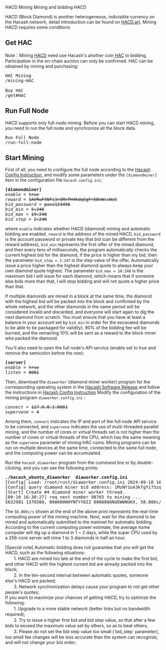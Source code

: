 HACD Mining
Mining and bidding HACD



HACD (Block Diamond) is another heterogeneous, indivisible currency on the Hacash network, detail introduction can be found on [HACD.art](https://HACD.art). Mining HACD requires some conditions

## Get HAC

Note：Mining [HACD](/HACD) need use Hacash's another  coin [HAC](/HAC) to bidding, Participation in the on-chain auction can only be confirmed. HAC can be obtained by mining and purchasing:

<pre class="links">
HAC Mining
/mining-HAC

Buy HAC
/get#HAC
</pre>

## Run Full Node

HACD supports only full-node mining. Before you can start HACD mining, you need to run the full node and synchronize all the block data.

<pre class="links">
Run Full Node
/run-full-node
</pre>


## Start Mining

First of all, you need to configure the full node according to the [Hacash Config Instruction](https://github.com/hacash/doc/blob/main/build/config_description.md), and modify some parameters under the `[diamondminer]` item in the configuration file `hacash.config.ini`:

<pre class="log cnf">
<b>[diamondminer]</b>
<i>enable</i> = <s>true</s>
<i>reward</i> = <s>1AVRuFXNFi3rdMrPH4hdqSgFrEBnWisWaS</s>
<i>bid_password</i> = <s>pass123456</s>
<i>bid_min</i> = <s>5:246</s>
<i>bid_max</i> = <s>19:248</s>
<i>bid_step</i> = <s>2:248</s>
</pre>

where `enable` indicates whether HACD (diamond) mining and automatic bidding are enabled. `reward` is the address of the mined HACD, `bid_password` is the account password or private key that bid (can be different from the reward address), `bid_min` represents the first offer of the mined diamond, and then every tens of milliseconds, the program automatically checks the current highest bid for the diamond, if the price is higher than my bid, then the parameter `bid_step = 2:247` is the step value of the offer, Automatically issue a price higher than the highest diamond quote to always keep your own diamond quote highest. The parameter `bid_max = 10:248` is the maximum bid I will issue for each diamond, which means that if someone else bids more than that, I will stop bidding and will not quote a higher price than that.

If multiple diamonds are mined in a block at the same time, the diamond with the highest bid will be packed into the block and confirmed by the whole network, and the other diamonds in the same period will be considered invalid and discarded, and everyone will start again to dig the next diamond from scratch. You must ensure that you have at least a balance in your account set by `bid_min` in order for the excavated diamonds to be able to be packaged for validity). 90% of the bidding fee will be burned, and the remaining 10% will be sent as a reward to the block miner who packed the diamond.

You'll also need to open the full node's API service (enable set to true and remove the semicolon before the row):

<pre class="log cnf">
<b>[server]</b>
<i>enable</i> = <s>true</s>
<i>listen</i> = <s>8081</s>
</pre>

Then, download the `diaworker` (diamond miner worker) program for the corresponding operating system in the [Hacash Software Release](https://github.com/hacash/fullnode/releases) and follow the instructions in [Hacash Config Instruction]( https://github.com/hacash/doc/blob/main/build/config_description.md) Modify the configuration of the mining program `diaworker.config.ini` :

<pre class="log cnf">
<i>connect</i> = <s>127.0.0.1:8081</s>
<i>supervene</i> = <s>4</s>
</pre>

Among them, `connect` indicates the IP and port of the full node API service to be connected, and `supervene` indicates the use of multi-threaded parallel mining, and the number of cores or virtual threads set is not higher than the number of cores or virtual threads of the CPU, which has the same meaning as the `supervene` parameter of mining HAC coins. Mining programs can be run on multiple devices at the same time, connected to the same full node, and the computing power can be accumulated.

Run the `hacash_diaworker` program from the command line or by double-clicking, and you can see the following prints:

<pre class="cmd">
<b>./hacash_ubuntu_diaworker  diaworker.config.ini</b>
[Config] Load: /root/rust/diaworker.config.ini 2024-09-10 16:30:27.
[Config] query diamond miner bid address: 1MzNY1oA3kfgYi75zquj3SRUPYztzXHzK9, reward address: 1MzNY1oA3kfgYi75zquj3SRUPYztzXHzK9
[Start] Create #4 diamond miner worker thread.
[09-10 16:30:27] req next number 98765 to mining ... 
5632981 1376580, 0000000HYNTYY0IZ 0000000NUEWWNUKX, 58.86Kc/s.       
</pre>

The `58.86Kc/s` shown at the end of the above print represents the real-time computing power of the mining machine. Next, wait for the diamond to be mined and automatically submitted to the mainnet for automatic bidding. According to the current computing power estimate, the average home computer will dig up a diamond in 1 ~ 2 days, while the super CPU used by a 256-core server will mine 1 to 3 diamonds in half an hour.


<p class="note">[Special note] Automatic bidding does not guarantee that you will get the HACD, such as the following situations:<br/>
　　1. HACD are mined too late at the end of the cycle to make the first bid, and other HACD with the highest current bid are already packed into the block;<br/>
　　2. In the ten-second interval between automatic quotes, someone else's HACD are packed;<br/> 
　　3. Network synchronization delays cause your program to not get other people's quotes;<br/>
If you want to maximize your chances of getting HACD, try to optimize the following:<br/>
　　1. Upgrade to a more stable network (better links but no bandwidth required);<br/>
　　2. Try to issue a higher first bid and bid step value, so that after a few bids to exceed the maximum value set by others, so as to beat others;<br/>
　　3. Please do not set the bid step value too small (`bid_step` parameter), too small fee changes will be less accurate than the system can recognize, and will not change your bid order;<br/>
</p>
